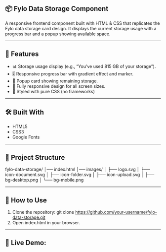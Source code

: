 ## 📦 Fylo Data Storage Component

A responsive frontend component built with HTML & CSS that replicates the Fylo data storage card design.
It displays the current storage usage with a progress bar and a popup showing available space.

---

## 🚀 Features

- 📊 Storage usage display (e.g., “You’ve used 815 GB of your storage”).
- 🎚️ Responsive progress bar with gradient effect and marker.
- 💬 Popup card showing remaining storage.
- 📱 Fully responsive design for all screen sizes.
- 🎨 Styled with pure CSS (no frameworks)

---

## 🛠️ Built With

- HTML5
- CSS3
- Google Fonts

---

## 📂 Project Structure
fylo-data-storage/
│── index.html
│── images/
│    ├── logo.svg
│    ├── icon-document.svg
│    ├── icon-folder.svg
│    ├── icon-upload.svg
│    ├── bg-desktop.png
│    └── bg-mobile.png

---

## 🎯 How to Use

1. Clone the repository:
   git clone https://github.com/your-username/fylo-data-storage.git
2. Open index.html in your browser.

---

## 🔗 Live Demo:

